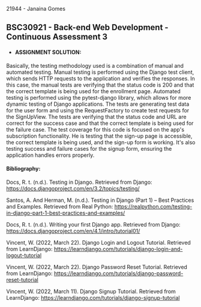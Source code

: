 21944 - Janaina Gomes

<h2> BSC30921 - Back-end Web Development - Continuous Assessment 3 </h2>

- <h4> ASSIGNMENT SOLUTION:</h4>

Basically, the testing methodology used is a combination of manual and automated testing. Manual testing is performed using the Django test client, which sends HTTP requests to the application and verifies the responses. In this case, the manual tests are verifying that the status code is 200 and that the correct template is being used for the enrollment page.
Automated testing is performed using the pytest-django library, which allows for more dynamic testing of Django applications. The tests are generating test data for the user form and using the RequestFactory to create test requests for the SignUpView. The tests are verifying that the status code and URL are correct for the success case and that the correct template is being used for the failure case.
The test coverage for this code is focused on the app's subscription functionality. He is testing that the sign-up page is accessible, the correct template is being used, and the sign-up form is working. It's also testing success and failure cases for the signup form, ensuring the application handles errors properly.



<h4> Bibliography: </h4>

Docs, R. t. (n.d.). Testing in Django. Retrieved from Django: https://docs.djangoproject.com/en/3.2/topics/testing/

Santos, A. And Herman, M.  (n.d.). Testing in Django (Part 1) – Best Practices and Examples. Retrieved from Real Python: https://realpython.com/testing-in-django-part-1-best-practices-and-examples/

Docs, R. t. (n.d.). Writing your first Django app. Retrieved from Django: https://docs.djangoproject.com/en/4.1/intro/tutorial01/

Vincent, W. (2022, March 22). Django Login and Logout Tutorial. Retrieved from LearnDjango: https://learndjango.com/tutorials/django-login-and-logout-tutorial

Vincent, W. (2022, March 22). Django Password Reset Tutorial. Retrieved from LearnDjango: https://learndjango.com/tutorials/django-password-reset-tutorial

Vincent, W. (2022, March 11). Django Signup Tutorial. Retrieved from LearnDjango: https://learndjango.com/tutorials/django-signup-tutorial
